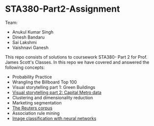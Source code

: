 # STA380-Part2-Assignment

Team:
* Anukul Kumar Singh
* Dinesh Bandaru
* Sai Lakshmi
* Vaishnavi Ganesh

This repo consists of solutions to coursework STA380- Part 2 for Prof. James Scott's Classes. In this repo we have covered and answered the following concepts:
* Probability Practice
* Wrangling the Billboard Top 100
* Visual storytelling part 1: Green Buildings
* [Visual storytelling part 2: Capital Metro data](https://github.com/dinesh-bandaru/STA380-Part2-Assignment/blob/main/CapMetro.ipynb)
* Clustering and dimensionality reduction
* Marketing segmentation
* [The Reuters corpus](https://github.com/dinesh-bandaru/STA380-Part2-Assignment/blob/main/Reuters_Corpus_Q7.ipynb)
* Association rule mining
* [Image classification with neural networks](https://github.com/dinesh-bandaru/STA380-Part2-Assignment/blob/main/ImageClassification.ipynb)
